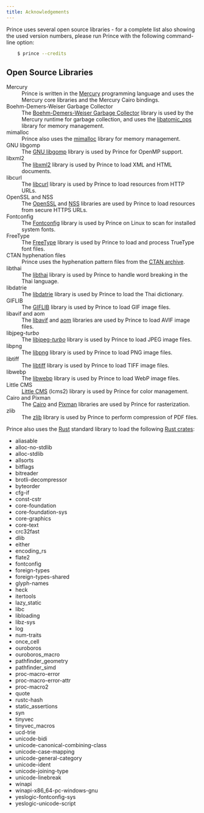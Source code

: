 ```yaml
---
title: Acknowledgements
---
```


<link rel="preconnect" href="https://fonts.googleapis.com">
<link rel="preconnect" href="https://fonts.gstatic.com" crossorigin>
<link href="https://fonts.googleapis.com/css2?family=Lato:ital,wght@0,100;0,300;0,400;0,700;0,900;1,100;1,300;1,400;1,700;1,900&display=swap" rel="stylesheet">

<style>
.navigationSlider .slidingNav ul li:nth-child(3), .navigationSlider .slidingNav ul li:nth-child(3) > a:hover, .navigationSlider .slidingNav ul li.siteNavGroupActive > a {
    background-color: #fff;
}
.nav-site li:nth-child(3) a {
    color: #333 !important;
}
.nav-site li:nth-child(3) a:hover {
    color: #22b573 !important;;
}
</style>

Prince uses several open source libraries - for a complete list also showing the used version numbers, please run Prince with the following command-line option:

```bash
    $ prince --credits
```

## Open Source Libraries

<dl>

<dt id="mercury">Mercury</dt>
<dd>
Prince is written in the
<a href="https://mercurylang.org">Mercury</a>
programming language and uses the Mercury core libraries and the
Mercury Cairo bindings.
</dd>

<dt id="boehmgc">Boehm-Demers-Weiser Garbage Collector</dt>
<dd>
The <a href="https://www.hboehm.info/gc/">Boehm-Demers-Weiser Garbage Collector</a>
library is used by the Mercury runtime for garbage collection, and uses
the <a href="https://github.com/ivmai/libatomic_ops/">libatomic_ops</a>
library for memory management.
</dd>

<dt id="mimalloc">mimalloc</dt>
<dd>
Prince also uses the
<a href="https://github.com/microsoft/mimalloc">mimalloc</a>
library for memory management.
</dd>

<dt id="libgomp">GNU libgomp</dt>
<dd>
The <a href="https://gcc.gnu.org/onlinedocs/libgomp/">GNU libgomp</a>
library is used by Prince for OpenMP support.
</dd>

<dt id="libxml2">libxml2</dt>
<dd>
The <a href="https://gitlab.gnome.org/GNOME/libxml2/-/wikis/home">libxml2</a>
library is used by Prince to load XML and HTML documents.
</dd>

<dt id="libcurl">libcurl</dt>
<dd>
The <a href="https://curl.se/">libcurl</a>
library is used by Prince to load resources from HTTP URLs.
</dd>

<dt id="openssl-nss">OpenSSL and NSS</dt>
<dd>
The <a href="https://www.openssl.org/">OpenSSL</a> and
<a href="https://firefox-source-docs.mozilla.org/security/nss/index.html">NSS</a>
libraries are used by Prince to load resources from secure HTTPS URLs.
</dd>

<dt id="fontconfig">Fontconfig</dt>
<dd>
The <a href="https://www.fontconfig.org/">Fontconfig</a>
library is used by Prince on Linux to scan for installed system fonts.
</dd>

<dt id="freetype">FreeType</dt>
<dd>
The <a href="https://freetype.org/">FreeType</a>
library is used by Prince to load and process TrueType font files.
</dd>

<dt id="ctan-hyph">CTAN hyphenation files</dt>
<dd>
Prince uses the
hyphenation pattern files from the
<a href="https://ctan.org/tex-archive/language/hyph-utf8/tex/generic/hyph-utf8/patterns/txt">CTAN archive</a>.
</dd>

<dt id="libthai">libthai</dt>
<dd>
The <a href="https://linux.thai.net/projects/libthai">libthai</a>
library is used by Prince to handle word breaking in the Thai language.
</dd>

<dt id="datrie">libdatrie</dt>
<dd>
The <a href="https://github.com/tlwg/libdatrie">libdatrie</a>
library is used by Prince to load the Thai dictionary.
</dd>

<dt id="giflib">GIFLIB</dt>
<dd>
The <a href="https://giflib.sourceforge.net/">GIFLIB</a>
library is used by Prince to load GIF image files.
</dd>

<dt id="libavif-aom">libavif and aom</dt>
<dd>
The <a href="https://github.com/AOMediaCodec/libavif">libavif</a> and
<a href="https://aomedia.googlesource.com/aom/">aom</a> libraries are
used by Prince to load AVIF image files.
</dd>

<dt id="libjpeg">libjpeg<i>-turbo</i></dt>
<dd>
The <a href="https://libjpeg-turbo.org/">libjpeg<i>-turbo</i></a>
library is used by Prince to load JPEG image files.
</dd>

<dt id="libpng">libpng</dt>
<dd>
The <a href="http://www.libpng.org/pub/png/">libpng</a>
library is used by Prince to load PNG image files.
</dd>

<dt id="libtiff">libtiff</dt>
<dd>
The <a href="https://libtiff.gitlab.io/libtiff/">libtiff</a>
library is used by Prince to load TIFF image files.
</dd>

<dt id="libwebp">libwebp</dt>
<dd>
The <a href="https://developers.google.com/speed/webp">libwebp</a>
library is used by Prince to load WebP image files.
</dd>

<dt id="littlecms">Little CMS</dt>
<dd>
<a href="https://www.littlecms.com/">Little CMS</a> (lcms2)
library is used by Prince for color management.
</dd>

<dt id="cairo-pixman">Cairo and Pixman</dt>
<dd>
The <a href="https://www.cairographics.org/">Cairo</a>
and <a href="https://www.pixman.org/">Pixman</a>
libraries are used by Prince for rasterization.
</dd>

<dt id="zlib">zlib</dt>
<dd>
The <a href="https://www.zlib.net/">zlib</a>
library is used by Prince to perform compression of PDF files.
</dd>

</dl>

Prince also uses the <a href="https://rust-lang.org/">Rust</a> standard library to load the following [Rust crates](https://crates.io/):

* aliasable
* alloc-no-stdlib
* alloc-stdlib
* allsorts
* bitflags
* bitreader
* brotli-decompressor
* byteorder
* cfg-if
* const-cstr
* core-foundation
* core-foundation-sys
* core-graphics
* core-text
* crc32fast
* dlib
* either
* encoding_rs
* flate2
* fontconfig
* foreign-types
* foreign-types-shared
* glyph-names
* heck
* itertools
* lazy_static
* libc
* libloading
* libz-sys
* log
* num-traits
* once_cell
* ouroboros
* ouroboros_macro
* pathfinder_geometry
* pathfinder_simd
* proc-macro-error
* proc-macro-error-attr
* proc-macro2
* quote
* rustc-hash
* static_assertions
* syn
* tinyvec
* tinyvec_macros
* ucd-trie
* unicode-bidi
* unicode-canonical-combining-class
* unicode-case-mapping
* unicode-general-category
* unicode-ident
* unicode-joining-type
* unicode-linebreak
* winapi
* winapi-x86_64-pc-windows-gnu
* yeslogic-fontconfig-sys
* yeslogic-unicode-script
